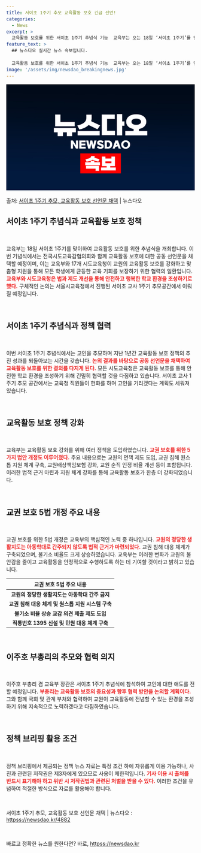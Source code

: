 ```yaml
---
title: 서이초 1주기 추모 교육활동 보호 긴급 선언!
categories:
  - News
excerpt: >
  교육활동 보호를 위한 서이초 1주기 추념식 기능  교육부는 오는 18일 ‘서이초 1주기’를 맞이하여 전국시도…
feature_text: >
  ## 뉴스다오 실시간 뉴스 속보입니다.

  교육활동 보호를 위한 서이초 1주기 추념식 기능  교육부는 오는 18일 ‘서이초 1주기’를 맞이하여 전국시도…
image: '/assets/img/newsdao_breakingnews.jpg'
---
```


![뉴스다오 속보](/assets/img/newsdao_breakingnews.jpg)

<p>출처: <a href="httpss://newsdao.kr/4882" rel="dofollow">서이초 1주기 추모, 교육활동 보호 선언문 채택</a> | 뉴스다오</p>

<h2 data-ke-size="size26">서이초 1주기 추념식과 교육활동 보호 정책</h2>

<p data-ke-size="size16">&nbsp;</p>

교육부는 18일 서이초 1주기를 맞이하여 교육활동 보호를 위한 추념식을 개최합니다. 이번 기념식에서는 전국시도교육감협의회와 함께 교육활동 보호에 대한 공동 선언문을 채택할 예정이며, 이는 교육부와 17개 시도교육청이 교원의 교육활동 보호를 강화하고 맞춤형 지원을 통해 모든 학생에게 균등한 교육 기회를 보장하기 위한 협력의 일환입니다. <b><span style="color: #ee2323;">교육부와 시도교육청은 법과 제도 개선을 통해 안전하고 행복한 학교 환경을 조성하기로 했다.</span></b> 구체적인 논의는 서울시교육청에서 진행된 서이초 교사 1주기 추모공간에서 이뤄질 예정입니다.

<p data-ke-size="size16">&nbsp;</p>

<h2 data-ke-size="size26">서이초 1주기 추념식과 정책 협력</h2>

<p data-ke-size="size16">&nbsp;</p>

이번 서이초 1주기 추념식에서는 고인을 추모하며 지난 1년간 교육활동 보호 정책의 추진 성과를 되돌아보는 시간을 갖습니다. <b><span style="color: #ee2323;">논의 결과를 바탕으로 공동 선언문을 채택하여 교육활동 보호를 위한 결의를 다지게 된다.</span></b> 모든 시도교육청은 교육활동 보호를 통해 안전한 학교 환경을 조성하기 위해 긴밀히 협력할 것을 다짐하고 있습니다. 서이초 교사 1주기 추모 공간에서는 교육청 직원들이 헌화를 하며 고인을 기리겠다는 계획도 세워져 있습니다.

<p data-ke-size="size16">&nbsp;</p>

<h2 data-ke-size="size26">교육활동 보호 정책 강화</h2>

<p data-ke-size="size16">&nbsp;</p>

교육부는 교육활동 보호 강화를 위해 여러 정책을 도입하였습니다. <b><span style="color: #ee2323;">교권 보호를 위한 5가지 법안 개정도 이루어졌다.</span></b> 주요 내용으로는 교원의 면책 제도 도입, 교권 침해 원스톱 지원 체계 구축, 교원배상책임보험 강화, 교원 순직 인정 비율 개선 등이 포함됩니다. 이러한 법적 근거 마련과 지원 체계 강화를 통해 교육활동 보호가 한층 더 강화되었습니다.

<p data-ke-size="size16">&nbsp;</p>

<h2 data-ke-size="size26">교권 보호 5법 개정 주요 내용</h2>

<p data-ke-size="size16">&nbsp;</p>

교권 보호를 위한 5법 개정은 교육부의 핵심적인 노력 중 하나입니다. <b><span style="color: #ee2323;">교원의 정당한 생활지도는 아동학대로 간주되지 않도록 법적 근거가 마련되었다.</span></b> 교권 침해 대응 체계가 구축되었으며, 불기소 비율도 크게 상승하였습니다. 교육부는 이러한 변화가 교원의 불안감을 줄이고 교육활동을 안정적으로 수행하도록 하는 데 기여할 것이라고 밝히고 있습니다.

<table style="width: 100%; border-collapse: collapse;">
    <thead>
        <tr>
            <th style="text-align: center; height: 22px;"><b>교권 보호 5법 주요 내용</b></th>
        </tr>
    </thead>
    <tbody>
        <tr>
            <td style="text-align: center; height: 17px;"><b>교원의 정당한 생활지도는 아동학대 간주 금지</b></td>
        </tr>
        <tr>
            <td style="text-align: center; height: 17px;"><b>교권 침해 대응 체계 및 원스톱 지원 시스템 구축</b></td>
        </tr>
        <tr>
            <td style="text-align: center; height: 17px;"><b>불기소 비율 상승 교감 의견 제출 제도 도입</b></td>
        </tr>
        <tr>
            <td style="text-align: center; height: 17px;"><b>직통번호 1395 신설 및 민원 대응 체계 구축</b></td>
        </tr>
    </tbody>
</table>

<p data-ke-size="size16">&nbsp;</p>

<h2 data-ke-size="size26">이주호 부총리의 추모와 협력 의지</h2>

<p data-ke-size="size16">&nbsp;</p>

이주호 부총리 겸 교육부 장관은 서이초 1주기 추념식에 참석하여 고인에 대한 애도를 전할 예정입니다. <b><span style="color: #ee2323;">부총리는 교육활동 보호의 중요성과 향후 협력 방안을 논의할 계획이다.</span></b> 그와 함께 국회 및 관계 부처와 협력하여 교원이 교육활동에 전념할 수 있는 환경을 조성하기 위해 지속적으로 노력하겠다고 다짐하였습니다.

<p data-ke-size="size16">&nbsp;</p>

<h2 data-ke-size="size26">정책 브리핑 활용 조건</h2>

<p data-ke-size="size16">&nbsp;</p>

정책 브리핑에서 제공되는 정책 뉴스 자료는 특정 조건 하에 자유롭게 이용 가능하나, 사진과 관련된 저작권은 제3자에게 있으므로 사용이 제한적입니다. <b><span style="color: #ee2323;">기사 이용 시 출처를 반드시 표기해야 하고 위반 시 저작권법과 관련된 처벌을 받을 수 있다.</span></b> 이러한 조건을 유념하여 적절한 방식으로 자료를 활용해야 합니다.

<p data-ke-size="size16">&nbsp;</p>

서이초 1주기 추모, 교육활동 보호 선언문 채택 | 뉴스다오 : <a href="httpss://newsdao.kr/4882">httpss://newsdao.kr/4882</a>

<p data-ke-size="size16">&nbsp;</p> 

빠르고 정확한 뉴스를 원한다면? 바로, <a href="httpss://newsdao.kr" rel="dofollow">httpss://newsdao.kr</a>


